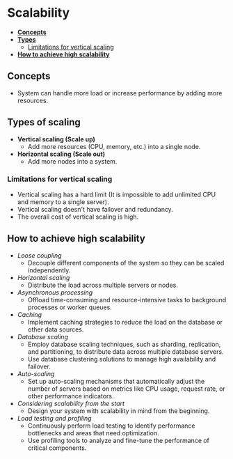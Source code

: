 # Scalability

- [**Concepts**](#concepts)
- [**Types**](#types)
   - [Limitations for vertical scaling](#limitations-for-vertical-scaling)
- [**How to achieve high scalability**](#how-to-achieve-high-scalability)

## Concepts
- System can handle more load or increase performance by adding more resources.

## Types of scaling
- **Vertical scaling (Scale up)**
   - Add more resources (CPU, memory, etc.) into a single node.
- **Horizontal scaling (Scale out)**
   - Add more nodes into a system.

### Limitations for vertical scaling
- Vertical scaling has a hard limit (It is impossible to add unlimited CPU and memory to a single server).
- Vertical scaling doesn't have failover and redundancy.
- The overall cost of vertical scaling is high.

## How to achieve high scalability
- *Loose coupling*
   - Decouple different components of the system so they can be scaled independently.
- *Horizontal scaling*
   - Distribute the load across multiple servers or nodes.
- *Asynchronous processing*
   - Offload time-consuming and resource-intensive tasks to background processes or worker queues.
- *Caching*
   - Implement caching strategies to reduce the load on the database or other data sources.
- *Database scaling*
   - Employ database scaling techniques, such as sharding, replication, and partitioning, to distribute data across multiple database servers.
   - Use database clustering solutions to manage high availability and failover.
- *Auto-scaling*
   - Set up auto-scaling mechanisms that automatically adjust the number of servers based on metrics like CPU usage, request rate, or other performance indicators.
- *Considering scalability from the start*
   - Design your system with scalability in mind from the beginning.
- *Load testing and profiling*
   - Continuously perform load testing to identify performance bottlenecks and areas that need optimization.
   - Use profiling tools to analyze and fine-tune the performance of critical components.
